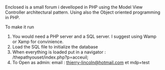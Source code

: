 Enclosed is a small forum i develloped in PHP using the Model View Controller architectural pattern. 
Using also the Object oriented programming in PHP.

To make it run

1. You would need a PHP server and a SQL server. I suggest using Wamp or Xamp for convinience.
2. Load the SQL file to initialize the database
3. When everything is loaded put in a navigator : /thepathyouset/index.php?p=acceuil;
4. To Open as admin: email : thierry-lincoln@hotmail.com et mdp=test
